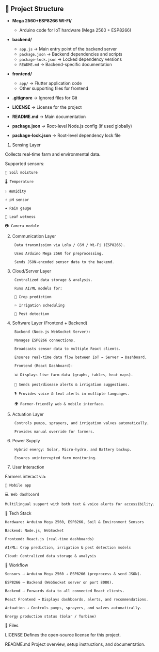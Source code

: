 ## 📂 Project Structure

- **Mega 2560+ESP8266 WI-FI/**
  - Arduino code for IoT hardware (Mega 2560 + ESP8266)

- **backend/**
  - `app.js` → Main entry point of the backend server
  - `package.json` → Backend dependencies and scripts
  - `package-lock.json` → Locked dependency versions
  - `README.md` → Backend-specific documentation

- **frontend/**
  - `app/` → Flutter application code
  - Other supporting files for frontend

- **.gitignore** → Ignored files for Git  
- **LICENSE** → License for the project  
- **README.md** → Main documentation  
- **package.json** → Root-level Node.js config (if used globally)  
- **package-lock.json** → Root-level dependency lock file  




1. Sensing Layer

Collects real-time farm and environmental data.

Supported sensors:
  
    🌱 Soil moisture
    
    🌡️ Temperature
    
    💧 Humidity
    
    ⚡ pH sensor
    
    ☔ Rain gauge
    
    🌿 Leaf wetness
    
    📷 Camera module

2. Communication Layer

        Data transmission via LoRa / GSM / Wi-Fi (ESP8266).
        
        Uses Arduino Mega 2560 for preprocessing.
        
        Sends JSON-encoded sensor data to the backend.

3. Cloud/Server Layer
        
        Centralized data storage & analysis.
        
        Runs AI/ML models for:
        
        🌾 Crop prediction
        
        💦 Irrigation scheduling
        
        🐛 Pest detection

4. Software Layer (Frontend + Backend)

        Backend (Node.js WebSocket Server):
        
        Manages ESP8266 connections.
        
        Broadcasts sensor data to multiple React clients.
        
        Ensures real-time data flow between IoT → Server → Dashboard.
        
        Frontend (React Dashboard):
        
        📊 Displays live farm data (graphs, tables, heat maps).
        
        🔔 Sends pest/disease alerts & irrigation suggestions.
        
        🎙️ Provides voice & text alerts in multiple languages.
        
        🌍 Farmer-friendly web & mobile interface.

5. Actuation Layer
        
        Controls pumps, sprayers, and irrigation valves automatically.
        
        Provides manual override for farmers.

6. Power Supply
    
        Hybrid energy: Solar, Micro-hydro, and Battery backup.
        
        Ensures uninterrupted farm monitoring.

7. User Interaction

Farmers interact via:
    
    📱 Mobile app
    
    💻 Web dashboard
    
    Multilingual support with both text & voice alerts for accessibility.

🚀 Tech Stack

    Hardware: Arduino Mega 2560, ESP8266, Soil & Environment Sensors
    
    Backend: Node.js, WebSocket
    
    Frontend: React.js (real-time dashboards)
    
    AI/ML: Crop prediction, irrigation & pest detection models
    
    Cloud: Centralized data storage & analysis

📡 Workflow

    Sensors → Arduino Mega 2560 → ESP8266 (preprocess & send JSON).
    
    ESP8266 → Backend (WebSocket server on port 8080).
    
    Backend → Forwards data to all connected React clients.
    
    React Frontend → Displays dashboards, alerts, and recommendations.
    
    Actuation → Controls pumps, sprayers, and valves automatically.
    
    Energy production status (Solar / Turbine)

📄 Files

LICENSE
Defines the open-source license for this project.

README.md
Project overview, setup instructions, and documentation.
